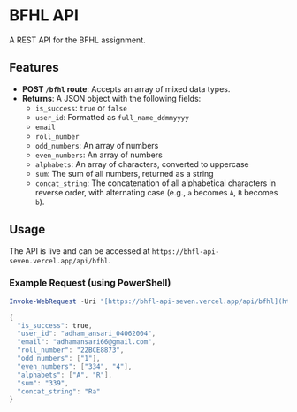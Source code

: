# BFHL API

A REST API for the BFHL assignment.

## Features
- **POST `/bfhl` route**: Accepts an array of mixed data types.
- **Returns**: A JSON object with the following fields:
  - `is_success`: `true` or `false`
  - `user_id`: Formatted as `full_name_ddmmyyyy`
  - `email`
  - `roll_number`
  - `odd_numbers`: An array of numbers
  - `even_numbers`: An array of numbers
  - `alphabets`: An array of characters, converted to uppercase
  - `sum`: The sum of all numbers, returned as a string
  - `concat_string`: The concatenation of all alphabetical characters in reverse order, with alternating case (e.g., `a` becomes `A`, `B` becomes `b`).

## Usage
The API is live and can be accessed at `https://bhfl-api-seven.vercel.app/api/bfhl`.

### Example Request (using PowerShell)

```powershell
Invoke-WebRequest -Uri "[https://bhfl-api-seven.vercel.app/api/bfhl](https://bhfl-api-seven.vercel.app/api/bfhl)" -Method POST -Body '{"data":["a","1","334","4","R","$"]}' -ContentType "application/json"

{
  "is_success": true,
  "user_id": "adham_ansari_04062004",
  "email": "adhamansari66@gmail.com",
  "roll_number": "22BCE8873",
  "odd_numbers": ["1"],
  "even_numbers": ["334", "4"],
  "alphabets": ["A", "R"],
  "sum": "339",
  "concat_string": "Ra"
}
```
